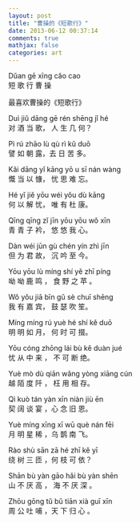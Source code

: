 ```yaml
---
layout: post
title: "曹操的《短歌行》"
date: 2013-06-12 00:37:14
comments: true
mathjax: false
categories: art
---
```

Dǔan   gē    xīng        cǎo  cao  
短      歌    行          曹   操 

最喜欢曹操的《短歌行》

<!--more-->

Duì  jiǔ  dāng  gē   rén  shēng   jǐ  hé  
对   酒   当  歌，   人     生   几  何？ 

Pì  rú  zhāo  lù  qù  rì  kǔ  duō  
譬  如   朝   露，去 日  苦    多。 

Kǎi  dāng  yǐ  kāng  yō u  sī   nán  wàng  
慨     当  以   慷，  忧   思   难    忘。

Hé  yǐ   jiě  yōu  wéi  yǒu  dù  kāng  
何   以  解   忧， 唯   有   杜  康。 

Qīng  qīng   zǐ  jīn   yōu   yōu   wǒ   xīn  
青      青   子   衿， 悠     悠    我    心。 

Dàn  wéi  jūn  gù   chén  yín  zhì   jīn  
但    为   君   故，  沉   吟   至   今。 

Yōu  yōu  lù  míng  shí   yě  zhī  píng  
呦    呦   鹿  鸣 ， 食   野   之  苹 。

Wǒ   yǒu  jiā  bīn    gǔ   sè  chuī  shēng  
我    有   嘉   宾，   鼓   瑟   吹   笙。

Míng   míng   rú   yuè    hé  shí  kě  duō   
明       明    如    月，  何  时   可  掇。 

Yōu  cóng  zhōng  lái     bù  kě  duàn  jué  
忧     从    中    来 ，  不  可   断   绝。

Yuè  mò  dù  qiān   wǎng  yòng  xiāng  cún  
越    陌   度  阡 ，  枉     用    相    存。 

Qì   kuò  tán  yàn  xīn  niàn  jiù  ēn   
契    阔   谈  宴 ，心    念   旧  恩。

Yuè   míng   xīng  xī   wū  què  nán   fēi  
月     明     星   稀 ，乌   鹊   南    飞。

Rào  shù   sān   zā   hé  zhī   kě   yī  
绕    树    三   匝 ，何   枝   可   依？

Shān  bù  yàn  gāo   hǎi  bù   yàn   shēn  
山    不   厌   高 ， 海   不   厌    深 。 

Zhōu  gōng  tǔ   bǔ  tiān  xià  guī   xīn   
周      公   吐  哺 ，天   下   归   心 。

